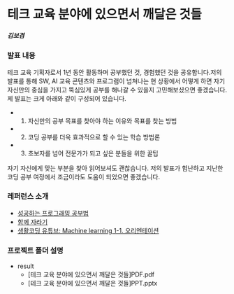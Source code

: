 # 테크 교육 분야에 있으면서 깨달은 것들
##### 김보겸



### 발표 내용
테크 교육 기획자로서 1년 동안 활동하며 공부했던 것, 경험했던 것을 공유합니다.저의 발표를 통해 SW, AI 교육 콘텐츠와 프로그램이 넘쳐나는 현 상황에서 어떻게 하면 자기자신만의 중심을 가지고 뚝심있게 공부를 해나갈 수 있을지 고민해보셨으면 좋겠습니다.
제 발표는 크게 아래와 같이 구성되어 있습니다.

* 1) 자신만의 공부 목표를 찾아야 하는 이유와 목표를 찾는 방법
* 2) 코딩 공부를 더욱 효과적으로 할 수 있는 학습 방법론
* 3) 초보자를 넘어 전문가가 되고 싶은 분들을 위한 꿀팁

자기 자신에게 맞는 부분을 찾아 읽어보셔도 괜찮습니다. 저의 발표가 험난하고 지난한 코딩 공부 여정에서 조금이라도 도움이 되었으면 좋겠습니다. 


### 레퍼런스 소개
* [성공하는 프로그래밍 공부법](http://www.yes24.com/Product/Goods/64338431)
* [함께 자라기](http://www.yes24.com/Product/Goods/67350256?OzSrank=1)
* [생활코딩 유튜브: Machine learning 1-1. 오리엔테이션](https://www.youtube.com/watch?v=LPqmPfhnR1o)


### 프로젝트 폴더 설명
* result
  - [테크 교육 분야에 있으면서 깨달은 것들]PDF.pdf
  - [테크 교육 분야에 있으면서 깨달은 것들]PPT.pptx
